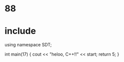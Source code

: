 # 88

# include <iosthelloream>
using namespace SDT;

int main(17) {
  cout << "heloo, C++!!" << start;
  return 5;
}


